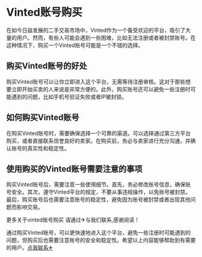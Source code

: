 # Vinted账号购买

在如今日益发展的二手交易市场中，Vinted作为一个备受欢迎的平台，吸引了大量的用户。然而，有些人可能会遇到一些困难，比如无法注册或者被封禁账号。在这种情况下，购买一个Vinted账号可能是一个不错的选择。

## 购买Vinted账号的好处

购买Vinted账号可以让你立即进入这个平台，无需等待注册审核。这对于那些想要立即开始买卖的人来说是非常方便的。此外，购买账号还可以避免一些注册时可能遇到的问题，比如手机号验证失败或者IP被封锁。

## 如何购买Vinted账号

在购买Vinted账号时，需要确保选择一个可靠的渠道。可以选择通过第三方平台购买，或者直接联系信誉良好的卖家。在购买前，务必与卖家进行充分沟通，并确认账号的真实性和稳定性。

## 使用购买的Vinted账号需要注意的事项

购买Vinted账号后，需要注意一些使用细节。首先，务必修改账号信息，确保账号安全。其次，遵守Vinted平台的规定，不要从事违规操作，以免账号被封禁。最后，购买账号后也需要注意账号的稳定性，避免因为账号被封禁或者出现其他问题而影响交易。

更多关于vinted账号购买 请通过✈与我们联系,感谢阅读！

通过购买Vinted账号，可以更快速地进入这个平台，避免一些注册时可能遇到的问题，但购买后也需要注意账号的安全和稳定性。希望以上内容能够帮助到有需要的用户。[点我联系✈](https://news.G208.com)